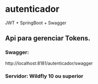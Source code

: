 # autenticador
JWT + SpringBoot + Swagger

## Api para gerenciar Tokens.
### Swagger:
http://localhost:8181/autenticador/swagger

### Servidor: Wildfly 10 ou superior
